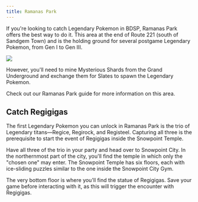 ```yaml
---
title: Ramanas Park
---
```


If you're looking to catch Legendary Pokemon in BDSP, Ramanas Park offers the best way to do it. This area at the end of Route 221 (south of Sandgem Town) and is the holding ground for several postgame Legendary Pokemon, from Gen I to Gen III.

![](https://oyster.ignimgs.com/mediawiki/apis.ign.com/pokemon-diamond-version/9/93/1110_p03_03.jpeg?width=1024)

However, you'll need to mine Mysterious Shards from the Grand Underground and exchange them for Slates to spawn the Legendary Pokemon.

Check out our Ramanas Park guide for more information on this area.

## Catch Regigigas

The first Legendary Pokemon you can unlock in Ramanas Park is the trio of Legendary titans—Regice, Regirock, and Registeel. Capturing all three is the prerequisite to start the event of Regigigas inside the Snowpoint Temple.

Have all three of the trio in your party and head over to Snowpoint City. In the northernmost part of the city, you'll find the temple in which only the "chosen one" may enter. The Snowpoint Temple has six floors, each with ice-sliding puzzles similar to the one inside the Snowpoint City Gym.

The very bottom floor is where you'll find the statue of Regigigas. Save your game before interacting with it, as this will trigger the encounter with Regigigas.
